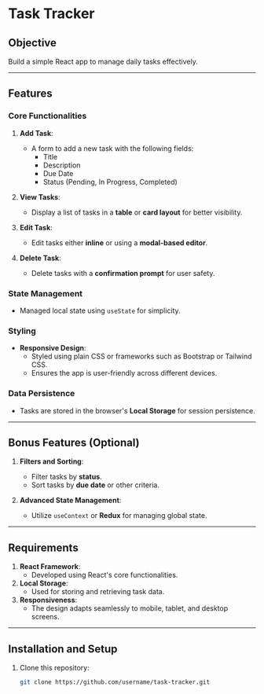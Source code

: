# Task Tracker

## Objective
Build a simple React app to manage daily tasks effectively.

---

## Features
### Core Functionalities
1. **Add Task**:  
   - A form to add a new task with the following fields:
     - Title
     - Description
     - Due Date
     - Status (Pending, In Progress, Completed)

2. **View Tasks**:  
   - Display a list of tasks in a **table** or **card layout** for better visibility.

3. **Edit Task**:  
   - Edit tasks either **inline** or using a **modal-based editor**.

4. **Delete Task**:  
   - Delete tasks with a **confirmation prompt** for user safety.

### State Management
- Managed local state using `useState` for simplicity.

### Styling
- **Responsive Design**:
  - Styled using plain CSS or frameworks such as Bootstrap or Tailwind CSS.
  - Ensures the app is user-friendly across different devices.

### Data Persistence
- Tasks are stored in the browser's **Local Storage** for session persistence.

---

## Bonus Features (Optional)
1. **Filters and Sorting**:
   - Filter tasks by **status**.
   - Sort tasks by **due date** or other criteria.

2. **Advanced State Management**:
   - Utilize `useContext` or **Redux** for managing global state.

---

## Requirements
1. **React Framework**:
   - Developed using React's core functionalities.
2. **Local Storage**:
   - Used for storing and retrieving task data.
3. **Responsiveness**:
   - The design adapts seamlessly to mobile, tablet, and desktop screens.

---

## Installation and Setup
1. Clone this repository:
   ```bash
   git clone https://github.com/username/task-tracker.git

